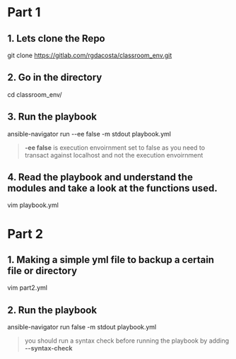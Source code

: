 # Part 1
## 1. Lets clone the Repo
git clone https://gitlab.com/rgdacosta/classroom_env.git

## 2. Go in the directory
cd classroom_env/

## 3. Run the playbook
ansible-navigator run --ee false -m stdout playbook.yml

> **-ee false** is execution envoirnment set to false as you need to transact against localhost and not the execution envoirnment

## 4. Read the playbook and understand the modules and take a look at the functions used.
vim playbook.yml

# Part 2
## 1. Making a simple yml file to backup a certain file or directory
vim part2.yml

## 2. Run the playbook
ansible-navigator run false -m stdout playbook.yml
> you should run a syntax check before running the playbook by adding **--syntax-check**




